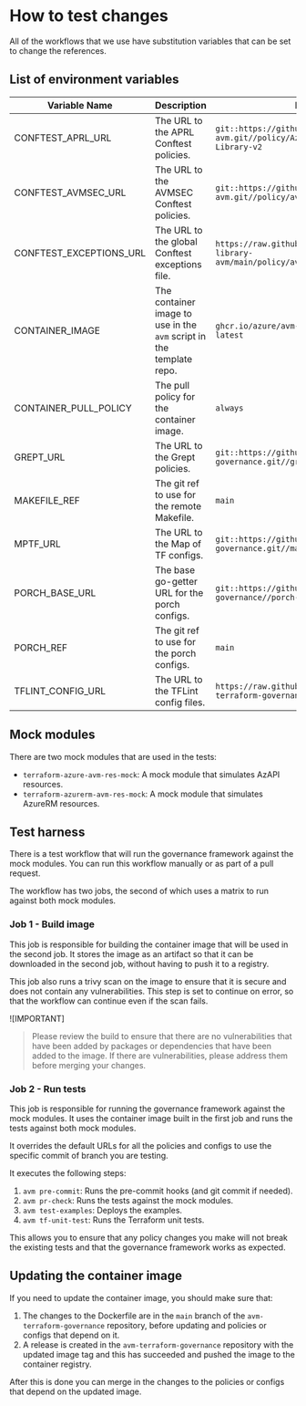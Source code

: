 # How to test changes

All of the workflows that we use have substitution variables that can be set to change the references.

## List of environment variables

| Variable Name | Description | Default Value |
| ------------- | ----------- | ------------- |
| CONFTEST_APRL_URL | The URL to the APRL Conftest policies. | `git::https://github.com/Azure/policy-library-avm.git//policy/Azure-Proactive-Resiliency-Library-v2` |
| CONFTEST_AVMSEC_URL | The URL to the AVMSEC Conftest policies. | `git::https://github.com/Azure/policy-library-avm.git//policy/avmsec` |
| CONFTEST_EXCEPTIONS_URL | The URL to the global Conftest exceptions file. | `https://raw.githubusercontent.com/Azure/policy-library-avm/main/policy/avmsec/avm_exceptions.rego.bak` |
| CONTAINER_IMAGE | The container image to use in the `avm` script in the template repo. | `ghcr.io/azure/avm-terraform-governance:avm-latest` |
| CONTAINER_PULL_POLICY | The pull policy for the container image. | `always` |
| GREPT_URL | The URL to the Grept policies. | `git::https://github.com/Azure/avm-terraform-governance.git//grept-policies` |
| MAKEFILE_REF | The git ref to use for the remote Makefile. | `main` |
| MPTF_URL | The URL to the Map of TF configs. | `git::https://github.com/Azure/avm-terraform-governance.git//mapotf-configs` |
| PORCH_BASE_URL | The base go-getter URL for the porch configs. | `git::https://github.com/Azure/avm-terraform-governance//porch-configs` |
| PORCH_REF | The git ref to use for the porch configs. | `main` |
| TFLINT_CONFIG_URL | The URL to the TFLint config files. | `https://raw.githubusercontent.com/Azure/avm-terraform-governance/main/tflint-configs` |

## Mock modules

There are two mock modules that are used in the tests:

- `terraform-azure-avm-res-mock`: A mock module that simulates AzAPI resources.
- `terraform-azurerm-avm-res-mock`: A mock module that simulates AzureRM resources.

## Test harness

There is a test workflow that will run the governance framework against the mock modules. You can run this workflow manually or as part of a pull request.

The workflow has two jobs, the second of which uses a matrix to run against both mock modules.

### Job 1 - Build image

This job is responsible for building the container image that will be used in the second job.
It stores the image as an artifact so that it can be downloaded in the second job, without having to push it to a registry.

This job also runs a trivy scan on the image to ensure that it is secure and does not contain any vulnerabilities. This step is set to continue on error, so that the workflow can continue even if the scan fails.

![IMPORTANT]
> Please review the build to ensure that there are no vulnerabilities that have been added by packages or dependencies that have been added to the image. If there are vulnerabilities, please address them before merging your changes.


### Job 2 - Run tests

This job is responsible for running the governance framework against the mock modules. It uses the container image built in the first job and runs the tests against both mock modules.

It overrides the default URLs for all the policies and configs to use the specific commit of branch you are testing.

It executes the following steps:

1. `avm pre-commit`: Runs the pre-commit hooks (and git commit if needed).
1. `avm pr-check`: Runs the tests against the mock modules.
1. `avm test-examples`: Deploys the examples.
1. `avm tf-unit-test`: Runs the Terraform unit tests.

This allows you to ensure that any policy changes you make will not break the existing tests and that the governance framework works as expected.

## Updating the container image

If you need to update the container image, you should make sure that:

1. The changes to the Dockerfile are in the `main` branch of the `avm-terraform-governance` repository, before updating and policies or configs that depend on it.
1. A release is created in the `avm-terraform-governance` repository with the updated image tag and this has succeeded and pushed the image to the container registry.

After this is done you can merge in the changes to the policies or configs that depend on the updated image.

